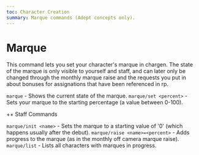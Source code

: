 ```yaml
---
toc: Character Creation
summary: Marque commands (Adept concepts only).
---
```

# Marque
This command lets you set your character's marque in chargen. The state of the marque is only visible to yourself and staff, and can later only be changed through the monthly marque raise and the requests you put in about bonuses for assignations that have been referenced in rp.

`marque` - Shows the current state of the marque.
`marque/set <percent>` - Sets your marque to the starting percentage (a value between 0-100).

++ Staff Commands

`marque/init <name>` - Sets the marque to a starting value of '0' (which happens usually after the debut).
`marque/raise <name>=<percent>` - Adds progress to the marque (as in the monthly off camera marque raise).
`marque/list` - Lists all characters with marques in progress.
